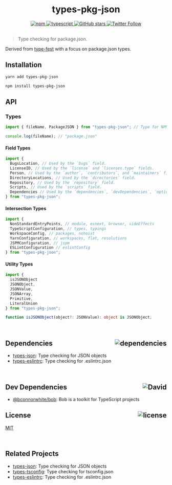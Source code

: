 <div align="center">
  <h1>types-pkg-json</h1>
  <a href="https://npmjs.com/package/types-pkg-json">
    <img alt="npm" src="https://img.shields.io/npm/v/types-pkg-json.svg">
  </a>
  <a href="https://github.com/bconnorwhite/types-package-json">
    <img alt="typescript" src="https://img.shields.io/github/languages/top/bconnorwhite/types-package-json.svg">
  </a>
  <a href="https://github.com/bconnorwhite/types-package-json">
    <img alt="GitHub stars" src="https://img.shields.io/github/stars/bconnorwhite/types-package-json?label=Stars%20Appreciated%21&style=social">
  </a>
  <a href="https://twitter.com/bconnorwhite">
    <img alt="Twitter Follow" src="https://img.shields.io/twitter/follow/bconnorwhite.svg?label=%40bconnorwhite&style=social">
  </a>
</div>

<br />

> Type checking for package.json.

Derived from [type-fest](https://www.npmjs.com/package/type-fest) with a focus on package.json types.

## Installation

```bash
yarn add types-pkg-json
```

```bash
npm install types-pkg-json
```

## API

### Types

```ts
import { fileName, PackageJSON } from "types-pkg-json"; // Type for NPM's package.json file

console.log(fileName); // "package.json"
```

#### Field Types

```ts
import {
  BugsLocation, // Used by the `bugs` field.
  LicenseID, // Used by the `license` and `licenses.type` fields.
  Person, // Used by the `author`, `contributors`, and `maintainers` fields.
  DirectoryLocations, // Used by the `directories` field.
  Repository, // Used by the `repository` field.
  Scripts, // Used by the `scripts` field.
  Dependencies // Used by the `dependencies`, `devDependencies`, `optionalDependencies`, and `peerDependencies` fields.
} from "types-pkg-json";
```

#### Intersection Types

```ts
import {
  NonStandardEntryPoints, // module, esnext, browser, sideEffects
  TypeScriptConfiguration, // types, typings
  WorkspaceConfig, // packages, nohoist
  YarnConfiguration, // workspaces, flat, resolutions
  JSPMConfiguration, // jspm
  ESLintConfiguration // eslintConfig
} from "types-pkg-json";
```

#### Utility Types

```ts
import {
  isJSONObject
  JSONObject,
  JSONValue,
  JSONArray,
  Primitive,
  LiteralUnion
} from "types-pkg-json";

function isJSONObject(object?: JSONValue): object is JSONObject;
```

<br />

<h2>Dependencies<img align="right" alt="dependencies" src="https://img.shields.io/david/bconnorwhite/types-package-json.svg"></h2>

- [types-json](https://www.npmjs.com/package/types-json): Type checking for JSON objects
- [types-eslintrc](https://www.npmjs.com/package/types-eslintrc): Type checking for .eslintrc.json

<br />

<h2>Dev Dependencies<img align="right" alt="David" src="https://img.shields.io/david/dev/bconnorwhite/types-package-json.svg"></h2>

- [@bconnorwhite/bob](https://www.npmjs.com/package/@bconnorwhite/bob): Bob is a toolkit for TypeScript projects

<h2>License <img align="right" alt="license" src="https://img.shields.io/npm/l/types-pkg-json.svg"></h2>

[MIT](https://opensource.org/licenses/MIT)

<br />

## Related Projects

- [types-json](https://www.npmjs.com/package/types-json): Type checking for JSON objects
- [types-tsconfig](https://www.npmjs.com/package/types-tsconfig): Type checking for tsconfig.json
- [types-eslintrc](https://www.npmjs.com/package/types-eslintrc): Type checking for .eslintrc.json
